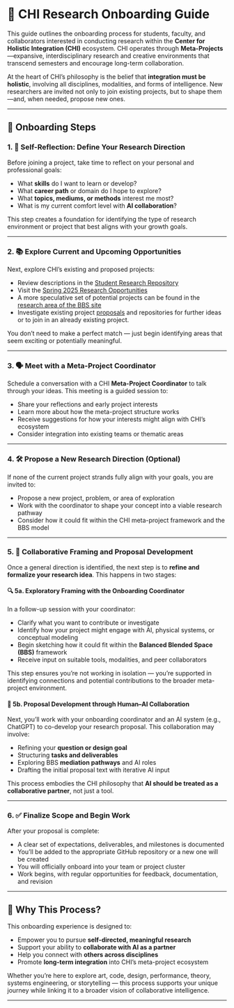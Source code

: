 # 🧭 CHI Research Onboarding Guide  

This guide outlines the onboarding process for students, faculty, and collaborators interested in conducting research within the **Center for Holistic Integration (CHI)** ecosystem. CHI operates through **Meta-Projects**—expansive, interdisciplinary research and creative environments that transcend semesters and encourage long-term collaboration.

At the heart of CHI’s philosophy is the belief that **integration must be holistic**, involving all disciplines, modalities, and forms of intelligence. New researchers are invited not only to join existing projects, but to shape them—and, when needed, propose new ones.

---

## 🔄 Onboarding Steps

### 1. 🧩 Self-Reflection: Define Your Research Direction

Before joining a project, take time to reflect on your personal and professional goals:

- What **skills** do I want to learn or develop?
- What **career path** or domain do I hope to explore?
- What **topics, mediums, or methods** interest me most?
- What is my current comfort level with **AI collaboration**?

This step creates a foundation for identifying the type of research environment or project that best aligns with your growth goals.

---

### 2. 📚 Explore Current and Upcoming Opportunities

Next, explore CHI’s existing and proposed projects:

- Review descriptions in the [Student Research Repository](https://github.com/CHI-CityTech/StudentResearch)
- Visit the [Spring 2025 Research Opportunities](https://chi-citytech.github.io/Spring_2025_Project_Opportunities)
- A more speculative set of potential projects can be found in the [research area of the BBS site](https://sites.google.com/view/balancedblendedspace/projects)
- Investigate existing project [proposals](https://github.com/CHI-CityTech/StudentResearch/tree/main/Proposals_Spring_2025) and repositories for further ideas or to join in an already existing project.  

You don’t need to make a perfect match — just begin identifying areas that seem exciting or potentially meaningful.

---

### 3. 🗣️ Meet with a Meta-Project Coordinator

Schedule a conversation with a CHI **Meta-Project Coordinator** to talk through your ideas. This meeting is a guided session to:

- Share your reflections and early project interests
- Learn more about how the meta-project structure works
- Receive suggestions for how your interests might align with CHI’s ecosystem
- Consider integration into existing teams or thematic areas

---

### 4. 🛠️ Propose a New Research Direction (Optional)

If none of the current project strands fully align with your goals, you are invited to:

- Propose a new project, problem, or area of exploration
- Work with the coordinator to shape your concept into a viable research pathway
- Consider how it could fit within the CHI meta-project framework and the BBS model

---

### 5. 🤝 Collaborative Framing and Proposal Development

Once a general direction is identified, the next step is to **refine and formalize your research idea**. This happens in two stages:

#### 🔍 5a. Exploratory Framing with the Onboarding Coordinator

In a follow-up session with your coordinator:

- Clarify what you want to contribute or investigate
- Identify how your project might engage with AI, physical systems, or conceptual modeling
- Begin sketching how it could fit within the **Balanced Blended Space (BBS)** framework
- Receive input on suitable tools, modalities, and peer collaborators

This step ensures you’re not working in isolation — you’re supported in identifying connections and potential contributions to the broader meta-project environment.

#### 🤖 5b. Proposal Development through Human–AI Collaboration

Next, you’ll work with your onboarding coordinator and an AI system (e.g., ChatGPT) to co-develop your research proposal. This collaboration may involve:

- Refining your **question or design goal**
- Structuring **tasks and deliverables**
- Exploring BBS **mediation pathways** and AI roles
- Drafting the initial proposal text with iterative AI input

This process embodies the CHI philosophy that **AI should be treated as a collaborative partner**, not just a tool.

---

### 6. ✅ Finalize Scope and Begin Work

After your proposal is complete:

- A clear set of expectations, deliverables, and milestones is documented
- You’ll be added to the appropriate GitHub repository or a new one will be created
- You will officially onboard into your team or project cluster
- Work begins, with regular opportunities for feedback, documentation, and revision

---

## 🌱 Why This Process?

This onboarding experience is designed to:

- Empower you to pursue **self-directed, meaningful research**
- Support your ability to **collaborate with AI as a partner**
- Help you connect with **others across disciplines**
- Promote **long-term integration** into CHI’s meta-project ecosystem

Whether you’re here to explore art, code, design, performance, theory, systems engineering, or storytelling — this process supports your unique journey while linking it to a broader vision of collaborative intelligence.

---

